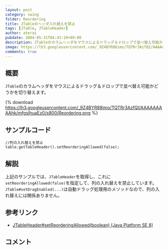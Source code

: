 ```yaml
---
layout: post
category: swing
folder: Reordering
title: JTableのヘッダ入れ替えを禁止
tags: [JTable, JTableHeader]
author: aterai
pubdate: 2004-05-31T04:43:10+09:00
description: JTableのカラムヘッダをマウスによるドラッグ＆ドロップで並べ替え可能かどうかを切り替えます。
image: https://lh3.googleusercontent.com/_9Z4BYR88imo/TQTRr3AzfQI/AAAAAAAAAhk/mfgsIhuaEz0/s800/Reordering.png
comments: true
---
```

## 概要
`JTable`のカラムヘッダをマウスによるドラッグ＆ドロップで並べ替え可能かどうかを切り替えます。

{% download https://lh3.googleusercontent.com/_9Z4BYR88imo/TQTRr3AzfQI/AAAAAAAAAhk/mfgsIhuaEz0/s800/Reordering.png %}

## サンプルコード
<pre class="prettyprint"><code>//列の入れ替えを禁止
table.getTableHeader().setReorderingAllowed(false);
</code></pre>

## 解説
上記のサンプルでは、`JTableHeader`を取得し、これに`setReorderingAllowed(false)`を指定して、列の入れ替えを禁止しています。`JTable#setDragEnabled(...)`は自動ドラッグ処理用のメソッドなので、列の入れ替えには関係ありません。

## 参考リンク
- [JTableHeader#setReorderingAllowed(boolean) (Java Platform SE 8)](https://docs.oracle.com/javase/jp/8/docs/api/javax/swing/table/JTableHeader.html#setReorderingAllowed-boolean-)

<!-- dummy comment line for breaking list -->

## コメント
